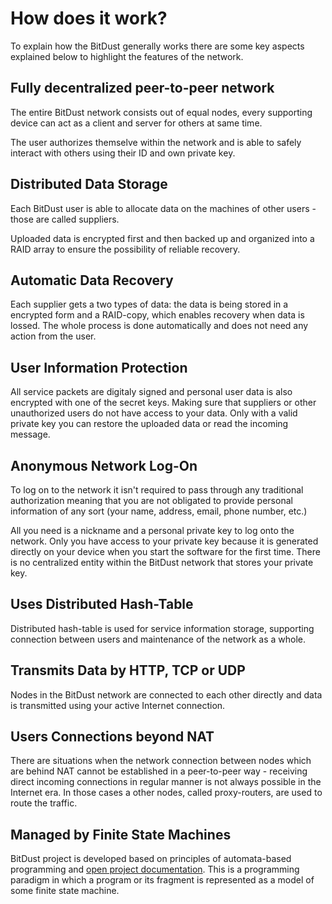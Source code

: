 # How does it work?

To explain how the BitDust generally works there are some key aspects explained below to highlight the features of the network. 


## Fully decentralized peer-to-peer network

The entire BitDust network consists out of equal nodes, every supporting device can act as a client and server for others at same time.

The user authorizes themselve within the network and is able to safely interact with others using their ID and own private key.


## Distributed Data Storage

Each BitDust user is able to allocate data on the machines of other users - those are called suppliers.

Uploaded data is encrypted first and then backed up and organized into a RAID array to ensure the possibility of reliable recovery.


## Automatic Data Recovery

Each supplier gets a two types of data: the data is being stored in a encrypted form and a RAID-copy,
which enables recovery when data is lossed. The whole process is done automatically and does not need
any action from the user.


## User Information Protection

All service packets are digitaly signed and personal user data is also encrypted with one of the secret keys. Making sure that suppliers or other
unauthorized users do not have access to your data. Only with a valid private key you can restore the uploaded data or read the incoming message.


## Anonymous Network Log-On

To log on to the network it isn't required to pass through any traditional authorization meaning that you are not obligated to provide personal information of any sort (your name, address, email, phone number, etc.)

All you need is a nickname and a personal private key to log onto the network. Only you have access to your private key because it is generated directly on your device
when you start the software for the first time. There is no centralized entity within the BitDust network that stores your private key.


## Uses Distributed Hash-Table

Distributed hash-table is used for service information storage, supporting connection between users and maintenance of the network as a whole.


## Transmits Data by HTTP, TCP or UDP

Nodes in the BitDust network are connected to each other directly and data is transmitted using your active Internet connection.


## Users Connections beyond NAT

There are situations when the network connection between nodes which are behind NAT cannot be established in a peer-to-peer way - receiving direct
incoming connections in regular manner is not always possible in the Internet era. In those cases a other nodes, called proxy-routers, are used to route the traffic.


## Managed by Finite State Machines

BitDust project is developed based on principles of automata-based programming and 
[open project documentation](http://is.ifmo.ru/articles_en/).
This is a programming paradigm in which a program or its fragment is represented as a model of 
some finite state machine.


<div class=fbcomments markdown="1">
</div>
